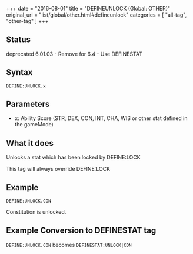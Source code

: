 +++
date = "2016-08-01"
title = "DEFINEUNLOCK (Global: OTHER)"
original_url = "list/global/other.html#defineunlock"
categories = [ "all-tag", "other-tag" ]
+++

## Status

deprecated 6.01.03 - Remove for 6.4 - Use DEFINESTAT

## Syntax

`DEFINE:UNLOCK.x`

## Parameters

-   x: Ability Score (STR, DEX, CON, INT, CHA, WIS or
    other stat defined in the gameMode)



What it does
------------

Unlocks a stat which has been locked by DEFINE:LOCK

This tag will always override DEFINE:LOCK

Example
-------

`DEFINE:UNLOCK.CON`

Constitution is unlocked.

Example Conversion to DEFINESTAT tag
------------------------------------

`DEFINE:UNLOCK.CON` becomes `DEFINESTAT:UNLOCK|CON`

